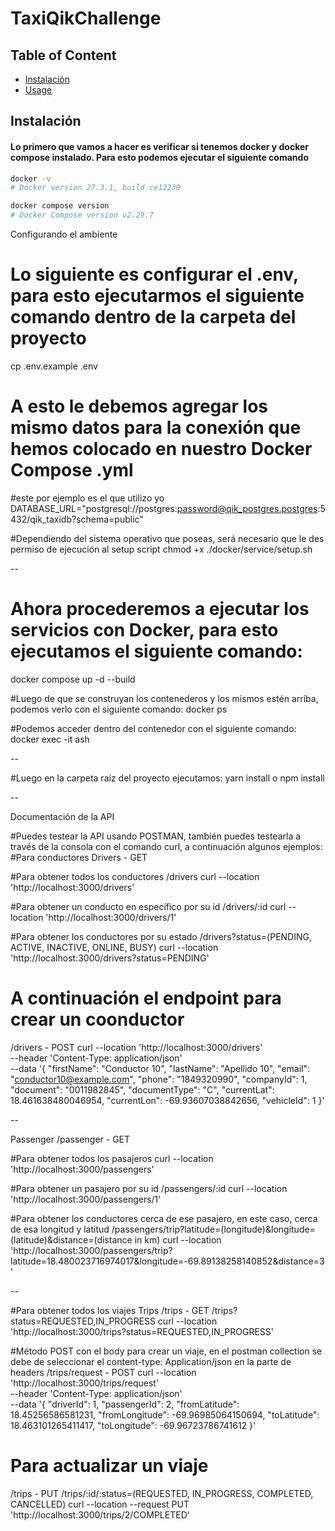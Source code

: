 # TaxiQikChallenge

## Table of Content
- [Instalación](#Instalación)
- [Usage](#Usage)

## Instalación


#### Lo primero que vamos a hacer es verificar si tenemos docker y docker compose instalado. Para esto podemos ejecutar el siguiente comando
```bash
docker -v
# Docker version 27.3.1, build ce12230
```


```bash
docker compose version
# Docker Compose version v2.29.7
```





Configurando el ambiente
# Lo siguiente es configurar el .env, para esto ejecutarmos el siguiente comando dentro de la carpeta del proyecto
cp .env.example .env

# A esto le debemos agregar los mismo datos para la conexión que hemos colocado en nuestro Docker Compose .yml
#este por ejemplo es el que utilizo yo DATABASE_URL="postgresql://postgres:password@qik_postgres.postgres:5432/qik_taxidb?schema=public"

#Dependiendo del sistema operativo que poseas, será necesario que le des permiso de ejecución al setup script
chmod +x ./docker/service/setup.sh

--

# Ahora procederemos a ejecutar los servicios con Docker, para esto ejecutamos el siguiente comando:
docker compose up -d --build

#Luego de que se construyan los contenederos y los mismos estén arriba, podemos verlo con el siguiente comando:
docker ps

#Podemos acceder dentro del contenedor con el siguiente comando:
docker exec -it <Nombre del Contenedor> ash

--

#Luego en la carpeta raíz del proyecto ejecutamos:
yarn install o npm install

--


Documentación de la API

#Puedes testear la API usando POSTMAN, también puedes testearla a través de la consola con el comando curl, a continuación algunos ejemplos:
#Para conductores
Drivers - GET 

#Para obtener todos los conductores
/drivers
curl --location 'http://localhost:3000/drivers'

#Para obtener un conducto en específico por su id
/drivers/:id
curl --location 'http://localhost:3000/drivers/1'

#Para obtener los conductores por su estado
/drivers?status=(PENDING, ACTIVE, INACTIVE, ONLINE, BUSY)
curl --location 'http://localhost:3000/drivers?status=PENDING'


# A continuación el endpoint para crear un coonductor
/drivers - POST
curl --location 'http://localhost:3000/drivers' \
--header 'Content-Type: application/json' \
--data '{
      "firstName": "Conductor 10",
      "lastName": "Apellido 10",
      "email": "conductor10@example.com",
      "phone": "1849320990",
      "companyId": 1,
      "document": "0011982845",
      "documentType": "C",
      "currentLat": 18.461638480046954, 
      "currentLon": -69.93607038842656,
      "vehicleId": 1
}'

--

Passenger
/passenger - GET

#Para obtener todos los pasajeros
curl --location 'http://localhost:3000/passengers'

#Para obtener un pasajero por su id
/passengers/:id
curl --location 'http://localhost:3000/passengers/1'

#Para obtener los conductores cerca de ese pasajero, en este caso, cerca de esa longitud y latitud
/passengers/trip?latitude=(longitude)&longitude=(latitude)&distance=(distance in km)
curl --location 'http://localhost:3000/passengers/trip?latitude=18.480023716974017&longitude=-69.89138258140852&distance=3'

--

#Para obtener todos los viajes
Trips
/trips - GET
/trips?status=REQUESTED,IN_PROGRESS
curl --location 'http://localhost:3000/trips?status=REQUESTED,IN_PROGRESS'

#Método POST con el body para crear un viaje, en el postman collection se debe de seleccionar el content-type: Application/json en la parte de headers
/trips/request - POST
curl --location 'http://localhost:3000/trips/request' \
--header 'Content-Type: application/json' \
--data '{
    "driverId": 1,
    "passengerId": 2,
    "fromLatitude": 18.45256586581231,
    "fromLongitude": -69.96985064150694,
    "toLatitude": 18.463101265411417,
    "toLongitude": -69.96723786741612
}'

# Para actualizar un viaje
/trips - PUT
/trips/:id/:status=(REQUESTED, IN_PROGRESS, COMPLETED, CANCELLED)
curl --location --request PUT 'http://localhost:3000/trips/2/COMPLETED'
